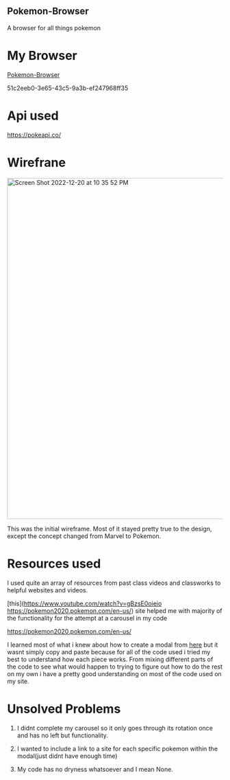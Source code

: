 ## Pokemon-Browser
A browser for all things pokemon

# My Browser
[Pokemon-Browser](https://pokemon-browser2231.netlify.app/)

51c2eeb0-3e65-43c5-9a3b-ef247968ff35

# Api used
https://pokeapi.co/


# Wirefrane
<img width="794" alt="Screen Shot 2022-12-20 at 10 35 52 PM" src="https://media.git.generalassemb.ly/user/46349/files/2967e064-1a99-4f64-872b-afdc1f24d8e0">

This was the initial wireframe. Most of it stayed pretty true to the design, except the concept changed from Marvel to Pokemon.

# Resources used

I used quite an array of resources from past class videos and classworks to helpful websites and videos.

[this](https://www.youtube.com/watch?v=gBzsE0oieio
https://pokemon2020.pokemon.com/en-us/)
site helped me with majority of the functionality for the attempt at a carousel in my code

https://pokemon2020.pokemon.com/en-us/

I learned most of what i knew about how to create a modal from [here](https://www.freecodecamp.org/news/how-to-build-a-modal-with-javascript/) but it wasnt simply copy and paste because for all of the code used i tried my best to understand how each piece works. From mixing different parts of the code to see what would happen to trying to figure out how to do the rest on my own i have a pretty good understanding on most of the code used on my site.



# Unsolved Problems 
1. I didnt complete my carousel so it only goes through its rotation once and has no left but functionality.

1. I wanted to include a link to a site for each specific pokemon within the modal(just didnt have enough time)

1. My code has no dryness whatsoever and I mean None.